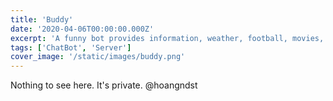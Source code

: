 ```yaml
---
title: 'Buddy'
date: '2020-04-06T00:00:00.000Z'
excerpt: 'A funny bot provides information, weather, football, movies, reminders, chat, ...'
tags: ['ChatBot', 'Server']
cover_image: '/static/images/buddy.png'
---
```

Nothing to see here. It's private.
@hoangndst